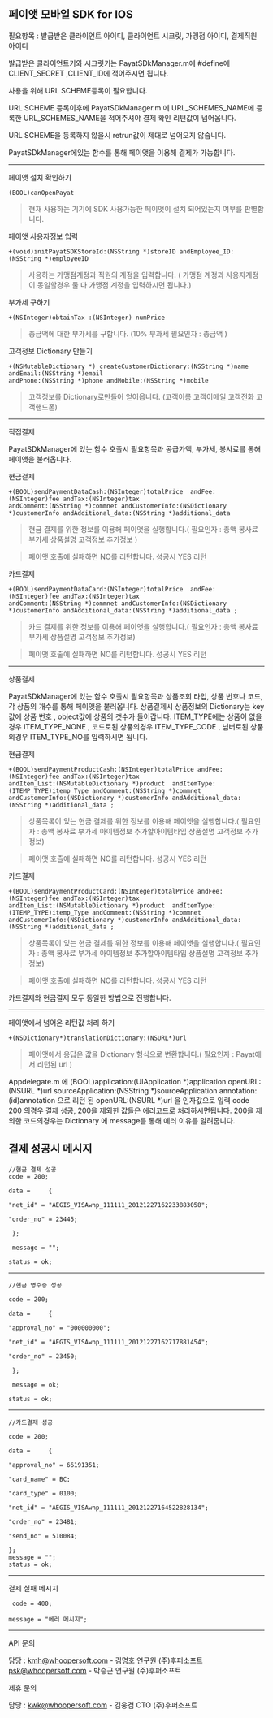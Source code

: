 페이앳 모바일 SDK for IOS
---------------------------------------
필요항목 : 발급받은 클라이언트 아이디, 클라이언트 시크릿, 가맹점 아이디, 결제직원 아이디

발급받은 클라이언트키와 시크릿키는 PayatSDkManager.m에 #define에 CLIENT_SECRET ,CLIENT_ID에 적어주시면 됩니다.

사용을 위해 URL SCHEME등록이 필요합니다.

URL SCHEME 등록이후에 PayatSDkManager.m 에 URL_SCHEMES_NAME에 등록한 URL_SCHEMES_NAME을 적어주셔야 결제 확인 리턴값이 넘어옵니다.

URL SCHEME을 등록하지 않을시 retrun값이 제대로 넘어오지 않습니다.

PayatSDkManager에있는 함수를 통해 페이앳을 이용해 결제가 가능합니다.

---------------------------------------
페이앳 설치 확인하기

    (BOOL)canOpenPayat

>현재 사용하는 기기에 SDK 사용가능한 페이앳이 설치 되어있는지 여부를 판별합니다.

페이앳 사용자정보 입력

    +(void)initPayatSDKStoreId:(NSString *)storeID andEmployee_ID:(NSString *)employeeID

>사용하는 가맹점계정과 직원의 계정을 입력합니다. ( 가맹점 계정과 사용자계정이 동일할경우 둘 다 가맹점 계정을 입력하시면 됩니다.)

부가세 구하기
    
    +(NSInteger)obtainTax :(NSInteger) numPrice

>총금액에 대한 부가세를 구합니다. (10% 부과세 필요인자 : 총금액 )

고객정보 Dictionary 만들기 
    
    +(NSMutableDictionary *) createCustomerDictionary:(NSString *)name andEmail:(NSString *)email 
    andPhone:(NSString *)phone andMobile:(NSString *)mobile

>고객정보를 Dictionary로만들어 얻어옵니다. (고객이름 고객이메일 고객전화 고객핸드폰) 

---------------------------------------
직접결제

PayatSDkManager에 있는 함수 호출시 필요항목과 공급가액, 부가세, 봉사료를 통해 페이앳을 불러옵니다.

현금결제

    +(BOOL)sendPaymentDataCash:(NSInteger)totalPrice  andFee:(NSInteger)fee andTax:(NSInteger)tax 
    andComment:(NSString *)commnet andCustomerInfo:(NSDictionary *)customerInfo andAdditional_data:(NSString *)additional_data

>현금 결제를 위한 정보를 이용해 페이앳을 실행합니다.( 필요인자 :  총액 봉사료 부가세 상품설명 고객정보 추가정보  )

>페이앳 호출에 실패하면 NO를 리턴합니다. 성공시 YES 리턴

카드결제

    +(BOOL)sendPaymentDataCard:(NSInteger)totalPrice  andFee:(NSInteger)fee andTax:(NSInteger)tax 
    andComment:(NSString *)commnet andCustomerInfo:(NSDictionary *)customerInfo andAdditional_data:(NSString *)additional_data ;

>카드 결제를 위한 정보를 이용해 페이앳을 실행합니다.( 필요인자 : 총액 봉사료 부가세 상품설명 고객정보 추가정보)

>페이앳 호출에 실패하면 NO를 리턴합니다. 성공시 YES 리턴

---------------------------------------

상품결제

PayatSDkManager에 있는 함수 호출시 필요항목과 상품조회 타입, 상품 번호나 코드, 각 상품의 개수를 통해 페이앳을 불러옵니다. 상품결제시 상품정보의 Dictionary는 key값에 상품 번호 , object값에 상품의 갯수가 들어갑니다. ITEM_TYPE에는 상품이 없을경우 ITEM_TYPE_NONE , 코드로된 상품의경우 ITEM_TYPE_CODE , 넘버로된 상품의경우 ITEM_TYPE_NO를 입력하시면 됩니다.

현금결제

    +(BOOL)sendPaymentProductCash:(NSInteger)totalPrice andFee:(NSInteger)fee andTax:(NSInteger)tax 
    andItem_List:(NSMutableDictionary *)product  andItemType:(ITEMP_TYPE)itemp_Type andComment:(NSString *)commnet 
    andCustomerInfo:(NSDictionary *)customerInfo andAdditional_data:(NSString *)additional_data ;


>상품목록이 있는 현금 결제를 위한 정보를 이용해 페이앳을 실행합니다.( 필요인자 : 총액 봉사료 부가세 아이템정보 추가할아이템타입 상품설명 고객정보 추가정보)

>페이앳 호출에 실패하면 NO를 리턴합니다. 성공시 YES 리턴

카드결제

    +(BOOL)sendPaymentProductCard:(NSInteger)totalPrice andFee:(NSInteger)fee andTax:(NSInteger)tax 
    andItem_List:(NSMutableDictionary *)product  andItemType:(ITEMP_TYPE)itemp_Type andComment:(NSString *)commnet 
    andCustomerInfo:(NSDictionary *)customerInfo andAdditional_data:(NSString *)additional_data ;


>상품목록이 있는 현금 결제를 위한 정보를 이용해 페이앳을 실행합니다.( 필요인자 : 총액 봉사료 부가세 아이템정보 추가할아이템타입 상품설명 고객정보 추가정보)

>페이앳 호출에 실패하면 NO를 리턴합니다. 성공시 YES 리턴

카드결제와 현금결제 모두 동일한 방법으로 진행합니다.

---------------------------------------

페이앳에서 넘어온 리턴값 처리 하기

    +(NSDictionary*)translationDictionary:(NSURL*)url

>페이앳에서 응답온 값을 Dictionary 형식으로 변환합니다.( 필요인자 : Payat에서 리턴된 url )

  Appdelegate.m 에 (BOOL)application:(UIApplication *)application openURL:(NSURL *)url sourceApplication:(NSString *)sourceApplication annotation:(id)annotation 으로 리턴 된 openURL:(NSURL *)url 을 인자값으로 입력 code 200 의경우 결제 성공, 200을 제외한 값들은 에러코드로 처리하시면됩니다. 200을 제외한 코드의경우는 Dictionary 에 message를 통해 에러 이유를 알려줍니다.
  
  결제 성공시 메시지
  ---------------------------------------
    //현금 결제 성공 
    code = 200;
  
    data =     {
  
    "net_id" = "AEGIS_VISAwhp_111111_20121227162233883058";
    
    "order_no" = 23445;
  
     };
  
     message = "";
  
    status = ok;
  ---------------------------------------
    //현금 영수증 성공
  
    code = 200;

    data =     {
    
    "approval_no" = "000000000";
  
    "net_id" = "AEGIS_VISAwhp_111111_20121227162717881454";
    
    "order_no" = 23450;
  
     };
  
     message = ok;
  
    status = ok;
  
  ---------------------------------------
    //카드결제 성공
  
    code = 200;
  
    data =     {
  
    "approval_no" = 66191351;
  
    "card_name" = BC;
  
    "card_type" = 0100;
  
    "net_id" = "AEGIS_VISAwhp_111111_20121227164522828134";
  
    "order_no" = 23481;
  
    "send_no" = 510084;

    };
    message = "";
    status = ok;
  ---------------------------------------
  결제 실패 메시지

     code = 400;
   
    message = "에러 메시지";

---------------------------------------
API 문의

담당 : kmh@whoopersoft.com - 김명호 연구원 (주)후퍼소프트 psk@whoopersoft.com - 박승근 연구원 (주)후퍼소프트

제휴 문의

담당 : kwk@whoopersoft.com - 김웅겸 CTO (주)후퍼소프트
